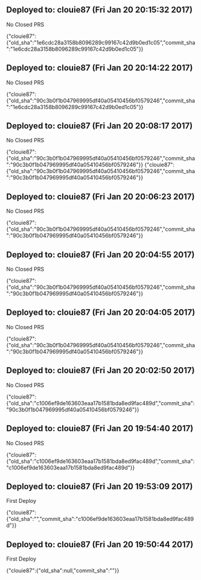 ## Deployed to: clouie87 (Fri Jan 20 20:15:32 2017)

No Closed PRS

{"clouie87":{"old_sha":"1e6cdc28a3158b8096289c99167c42d9b0ed1c05","commit_sha":"1e6cdc28a3158b8096289c99167c42d9b0ed1c05"}}

## Deployed to: clouie87 (Fri Jan 20 20:14:22 2017)

No Closed PRS

{"clouie87":{"old_sha":"90c3b0f1b047969995df40a05410456bf0579246","commit_sha":"1e6cdc28a3158b8096289c99167c42d9b0ed1c05"}}

## Deployed to: clouie87 (Fri Jan 20 20:08:17 2017)

No Closed PRS

{"clouie87":{"old_sha":"90c3b0f1b047969995df40a05410456bf0579246","commit_sha":"90c3b0f1b047969995df40a05410456bf0579246"}}
{"clouie87":{"old_sha":"90c3b0f1b047969995df40a05410456bf0579246","commit_sha":"90c3b0f1b047969995df40a05410456bf0579246"}}


## Deployed to: clouie87 (Fri Jan 20 20:06:23 2017)

No Closed PRS

{"clouie87":{"old_sha":"90c3b0f1b047969995df40a05410456bf0579246","commit_sha":"90c3b0f1b047969995df40a05410456bf0579246"}}


## Deployed to: clouie87 (Fri Jan 20 20:04:55 2017)

No Closed PRS

{"clouie87":{"old_sha":"90c3b0f1b047969995df40a05410456bf0579246","commit_sha":"90c3b0f1b047969995df40a05410456bf0579246"}}


## Deployed to: clouie87 (Fri Jan 20 20:04:05 2017)

No Closed PRS

{"clouie87":{"old_sha":"90c3b0f1b047969995df40a05410456bf0579246","commit_sha":"90c3b0f1b047969995df40a05410456bf0579246"}}


## Deployed to: clouie87 (Fri Jan 20 20:02:50 2017)

No Closed PRS

{"clouie87":{"old_sha":"c1006ef9de163603eaa17b1581bda8ed9fac489d","commit_sha":"90c3b0f1b047969995df40a05410456bf0579246"}}


## Deployed to: clouie87 (Fri Jan 20 19:54:40 2017)

No Closed PRS

{"clouie87":{"old_sha":"c1006ef9de163603eaa17b1581bda8ed9fac489d","commit_sha":"c1006ef9de163603eaa17b1581bda8ed9fac489d"}}




## Deployed to: clouie87 (Fri Jan 20 19:53:09 2017)

First Deploy

{"clouie87":{"old_sha":"","commit_sha":"c1006ef9de163603eaa17b1581bda8ed9fac489d"}}


## Deployed to: clouie87 (Fri Jan 20 19:50:44 2017)

First Deploy

{"clouie87":{"old_sha":null,"commit_sha":""}}
